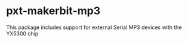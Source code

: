 # pxt-makerbit-mp3
This package includes support for external Serial MP3 devices with the YX5300 chip
